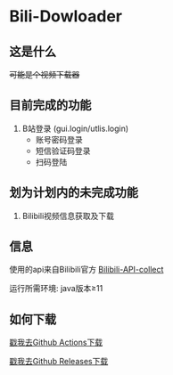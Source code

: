 # Bili-Dowloader
## 这是什么
~~可能是个视频下载器~~
## 目前完成的功能
1. B站登录 (gui.login/utlis.login)
    - 账号密码登录
    - 短信验证码登录
    - 扫码登陆
## 划为计划内的未完成功能
1. Bilibili视频信息获取及下载
## 信息
使用的api来自Bilibili官方 [Bilibili-API-collect](https://github.com/SocialSisterYi/bilibili-API-collect)

运行所需环境: java版本≥11
## 如何下载
[戳我去Github Actions下载](https://github.com/heartalborada-del/bili-downloader/actions)

[戳我去Github Releases下载](https://github.com/heartalborada-del/bili-downloader/releases)
